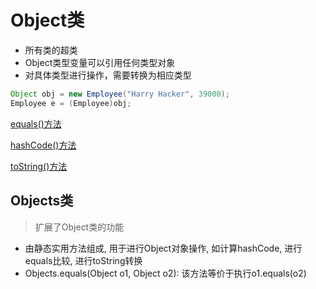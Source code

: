 # Object类

- 所有类的超类
- Object类型变量可以引用任何类型对象
- 对具体类型进行操作，需要转换为相应类型

```java
Object obj = new Employee("Harry Hacker", 39000);
Employee e = (Employee)obj;
```

[equals()方法](java-object-class-equals-method.md)

[hashCode()方法](java-object-class-hashcode-method.md)

[toString()方法](java-object-class-tostring-method.md)

## Objects类

> 扩展了Object类的功能

- 由静态实用方法组成, 用于进行Object对象操作, 如计算hashCode, 进行equals比较, 进行toString转换
- Objects.equals(Object o1, Object o2): 该方法等价于执行o1.equals(o2)